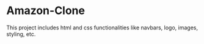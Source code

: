 # Amazon-Clone
This project includes html and css functionalities like navbars, logo, images, styling, etc.
